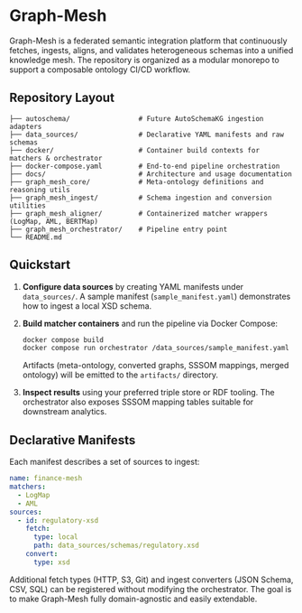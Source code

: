 # Graph-Mesh

Graph-Mesh is a federated semantic integration platform that continuously
fetches, ingests, aligns, and validates heterogeneous schemas into a unified
knowledge mesh. The repository is organized as a modular monorepo to support a
composable ontology CI/CD workflow.

## Repository Layout

```
├── autoschema/                 # Future AutoSchemaKG ingestion adapters
├── data_sources/               # Declarative YAML manifests and raw schemas
├── docker/                     # Container build contexts for matchers & orchestrator
├── docker-compose.yaml         # End-to-end pipeline orchestration
├── docs/                       # Architecture and usage documentation
├── graph_mesh_core/            # Meta-ontology definitions and reasoning utils
├── graph_mesh_ingest/          # Schema ingestion and conversion utilities
├── graph_mesh_aligner/         # Containerized matcher wrappers (LogMap, AML, BERTMap)
├── graph_mesh_orchestrator/    # Pipeline entry point
└── README.md
```

## Quickstart

1. **Configure data sources** by creating YAML manifests under `data_sources/`.
   A sample manifest (`sample_manifest.yaml`) demonstrates how to ingest a local
   XSD schema.
2. **Build matcher containers** and run the pipeline via Docker Compose:

   ```bash
   docker compose build
   docker compose run orchestrator /data_sources/sample_manifest.yaml
   ```

   Artifacts (meta-ontology, converted graphs, SSSOM mappings, merged ontology)
   will be emitted to the `artifacts/` directory.

3. **Inspect results** using your preferred triple store or RDF tooling. The
   orchestrator also exposes SSSOM mapping tables suitable for downstream
   analytics.

## Declarative Manifests

Each manifest describes a set of sources to ingest:

```yaml
name: finance-mesh
matchers:
  - LogMap
  - AML
sources:
  - id: regulatory-xsd
    fetch:
      type: local
      path: data_sources/schemas/regulatory.xsd
    convert:
      type: xsd
```

Additional fetch types (HTTP, S3, Git) and ingest converters (JSON Schema, CSV, SQL) can
be registered without modifying the orchestrator. The goal is to make Graph-Mesh
fully domain-agnostic and easily extendable.
